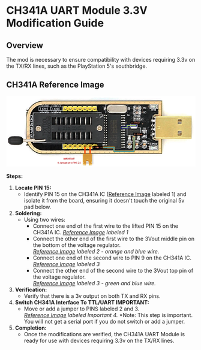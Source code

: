 # CH341A UART Module 3.3V Modification Guide

## Overview
The mod is necessary to ensure compatibility with devices requiring 3.3v on the TX/RX lines, such as the PlayStation 5's southbridge.

## CH341A Reference Image

![CH341A_3v3_Mod](/assets/img/uart/CH341A_3_3VMod.webp)

**Steps:**

1.  **Locate PIN 15:**
    *   Identify PIN 15 on the CH341A IC ([Reference Image](#ch341a-reference-image) labeled 1) and isolate it from the board, ensuring it doesn't touch the original 5v pad below.
2.  **Soldering:**    
    *   Using two wires:
        * Connect one end of the first wire to the lifted PIN 15 on the CH341A IC.
        *[Reference Image](#ch341a-reference-image) labeled 1*
        * Connect the other end of the first wire to the 3Vout middle pin on the bottom of the voltage regulator.  
        *[Reference Image](#ch341a-reference-image) labeled 2 - orange and blue wire.*
        * Connect one end of the second wire to PIN 9 on the CH341A IC.
        *[Reference Image](#ch341a-reference-image) labeled 3*
        * Connect the other end of the second wire to the 3Vout top pin of the voltage regulator.  
        *[Reference Image](#ch341a-reference-image) labeled 3 - green and blue wire.*
3.  **Verification:**    
    *   Verify that there is a 3v output on both TX and RX pins.
4.  **Switch CH341A Interface To TTL/UART IMPORTANT:** 
    * Move or add a jumper to PINS labeled 2 and 3.  
    *[Reference Image](#ch341a-reference-image) labeled Important  4.*
    *Note: This step is important. You will not get a serial port if you do not switch or add a jumper.  
5.  **Completion:**    
    *   Once the modifications are verified, the CH341A UART Module is ready for use with devices requiring 3.3v on the TX/RX lines.